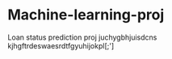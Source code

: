 # Machine-learning-proj
Loan status prediction proj
juchygbhjuisdcns
kjhgftrdeswaesrdtfgyuhijokpl[;']